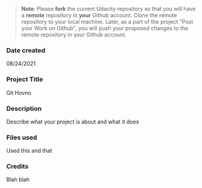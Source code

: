 >**Note**: Please **fork** the current Udacity repository so that you will have a **remote** repository in **your** Github account. Clone the remote repository to your local machine. Later, as a part of the project "Post your Work on Github", you will push your proposed changes to the remote repository in your Github account.

### Date created
08/24/2021

### Project Title
Git Hovno

### Description
Describe what your project is about and what it does

### Files used
Used this and that

### Credits
Blah blah
